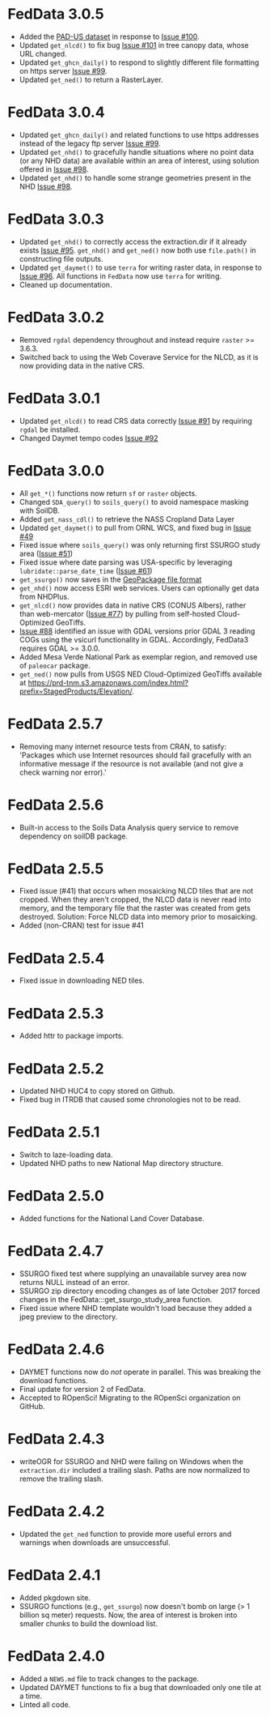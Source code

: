 # FedData 3.0.5
-   Added the [PAD-US dataset](https://www.usgs.gov/programs/gap-analysis-project/science/pad-us-data-overview)
in response to [Issue #100](https://github.com/ropensci/FedData/issues/100).
-   Updated `get_nlcd()` to fix bug [Issue #101](https://github.com/ropensci/FedData/issues/101) in tree canopy data, whose URL changed.
-   Updated `get_ghcn_daily()` to respond to slightly different file formatting on https server [Issue #99](https://github.com/ropensci/FedData/issues/99).
-   Updated `get_ned()` to return a RasterLayer.


# FedData 3.0.4

-   Updated `get_ghcn_daily()` and related functions to use https addresses 
instead of the legacy ftp server [Issue #99](https://github.com/ropensci/FedData/issues/99).
-   Updated `get_nhd()` to gracefully handle situations where no point data (or any NHD data) are available within an area of interest, using solution offered in [Issue #98](https://github.com/ropensci/FedData/issues/98).
-   Updated `get_nhd()` to handle some strange geometries present in the NHD [Issue #98](https://github.com/ropensci/FedData/issues/98).

# FedData 3.0.3

-   Updated `get_nhd()` to correctly access the extraction.dir if it already exists [Issue #95](https://github.com/ropensci/FedData/issues/95). `get_nhd()` and `get_ned()`
now both use `file.path()` in constructing file outputs.
-   Updated `get_daymet()` to use `terra` for writing raster data, in response to
[Issue #96](https://github.com/ropensci/FedData/issues/95). All functions in 
`FedData` now use `terra` for writing.
-   Cleaned up documentation.

# FedData 3.0.2

-   Removed `rgdal` dependency throughout and instead require `raster` >= 3.6.3.
-   Switched back to using the Web Coverave Service for the NLCD, as it is now providing data in the native CRS.

# FedData 3.0.1

-   Updated `get_nlcd()` to read CRS data correctly [Issue #91](https://github.com/ropensci/FedData/issues/91) by requiring `rgdal` be installed.
-   Changed Daymet tempo codes [Issue #92](https://github.com/ropensci/FedData/issues/92)

# FedData 3.0.0

-   All `get_*()` functions now return `sf` or `raster` objects.
-   Changed `SDA_query()` to `soils_query()` to avoid namespace masking with SoilDB.
-   Added `get_nass_cdl()` to retrieve the NASS Cropland Data Layer
-   Updated `get_daymet()` to pull from ORNL WCS, and fixed bug in [Issue #49](https://github.com/ropensci/FedData/issues/49)
-   Fixed issue where `soils_query()` was only returning first SSURGO study area ([Issue #51](https://github.com/ropensci/FedData/issues/51))
-   Fixed issue where date parsing was USA-specific by leveraging `lubridate::parse_date_time` ([Issue #61](https://github.com/ropensci/FedData/issues/61))
-   `get_ssurgo()` now saves in the [GeoPackage file format](http://www.geopackage.org)
-   `get_nhd()` now access ESRI web services. Users can optionally get data from NHDPlus.
-   `get_nlcd()` now provides data in native CRS (CONUS Albers), rather than web-mercator ([Issue #77](https://github.com/ropensci/FedData/issues/77)) by pulling from self-hosted Cloud-Optimized GeoTiffs.
-   [Issue #88](https://github.com/ropensci/FedData/issues/88) identified an issue with GDAL versions prior GDAL 3 reading COGs using the vsicurl functionality in GDAL. Accordingly, FedData3 requires GDAL \>= 3.0.0.
-   Added Mesa Verde National Park as exemplar region, and removed use of `paleocar` package.
-   `get_ned()` now pulls from USGS NED Cloud-Optimized GeoTiffs available at <https://prd-tnm.s3.amazonaws.com/index.html?prefix=StagedProducts/Elevation/>.

# FedData 2.5.7

-   Removing many internet resource tests from CRAN, to satisfy: 'Packages which use Internet resources should fail gracefully with an informative message if the resource is not available (and not give a check warning nor error).'

# FedData 2.5.6

-   Built-in access to the Soils Data Analysis query service to remove dependency on soilDB package.

# FedData 2.5.5

-   Fixed issue (#41) that occurs when mosaicking NLCD tiles that are not cropped. When they aren't cropped, the NLCD data is never read into memory, and the temporary file that the raster was created from gets destroyed. Solution: Force NLCD data into memory prior to mosaicking.
-   Added (non-CRAN) test for issue #41

# FedData 2.5.4

-   Fixed issue in downloading NED tiles.

# FedData 2.5.3

-   Added httr to package imports.

# FedData 2.5.2

-   Updated NHD HUC4 to copy stored on Github.
-   Fixed bug in ITRDB that caused some chronologies not to be read.

# FedData 2.5.1

-   Switch to laze-loading data.
-   Updated NHD paths to new National Map directory structure.

# FedData 2.5.0

-   Added functions for the National Land Cover Database.

# FedData 2.4.7

-   SSURGO fixed test where supplying an unavailable survey area now returns NULL instead of an error.
-   SSURGO zip directory encoding changes as of late October 2017 forced changes in the FedData:::get_ssurgo_study_area function.
-   Fixed issue where NHD template wouldn't load because they added a jpeg preview to the directory.

# FedData 2.4.6

-   DAYMET functions now do *not* operate in parallel. This was breaking the download functions.
-   Final update for version 2 of FedData.
-   Accepted to ROpenSci! Migrating to the ROpenSci organization on GitHub.

# FedData 2.4.3

-   writeOGR for SSURGO and NHD were failing on Windows when the `extraction.dir` included a trailing slash. Paths are now normalized to remove the trailing slash.

# FedData 2.4.2

-   Updated the `get_ned` function to provide more useful errors and warnings when downloads are unsuccessful.

# FedData 2.4.1

-   Added pkgdown site.
-   SSURGO functions (e.g., `get_ssurgo`) now doesn't bomb on large (\> 1 billion sq meter) requests. Now, the area of interest is broken into smaller chunks to build the download list.

# FedData 2.4.0

-   Added a `NEWS.md` file to track changes to the package.
-   Updated DAYMET functions to fix a bug that downloaded only one tile at a time.
-   Linted all code.

